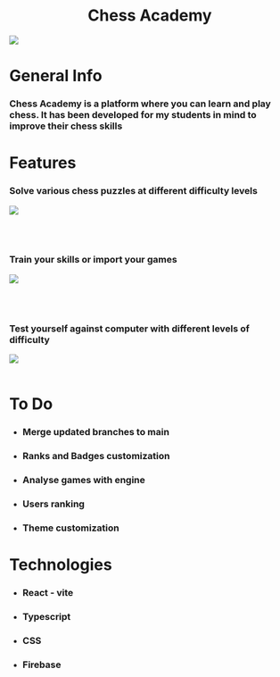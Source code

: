 <div align="center">
  <h1>Chess Academy</h1>
</div>
<img src="https://github.com/user-attachments/assets/970a4c3f-3e24-41a2-b372-6600ce481293"  />
<h1>General Info</h1>
<h3>Chess Academy is a platform where you can learn and play chess. It has been developed for my students in mind to improve their chess skills</h3>

<h1>Features</h1>

<h3>Solve various chess puzzles at different difficulty levels</h3>

<img src="https://github.com/user-attachments/assets/dbecc2f7-7d0f-46b6-bfe5-e09d3143ffbc"  />

<br></br>
<h3>Train your skills or import your games</h3>

<img src="https://github.com/user-attachments/assets/86e93a97-f6a9-45fe-b943-98adaff93cae" />

<br></br>
<h3>Test yourself against computer with different levels of difficulty</h3>
<img src="https://github.com/user-attachments/assets/144bf1ba-df5f-481a-b126-69e82bb2dd81"/>
<br></br>

<h1>To Do</h1>

* <h3>Merge updated branches to main</h3>

* <h3>Ranks and Badges customization</h3>
  
* <h3>Analyse games with engine</h3>

* <h3>Users ranking</h3>
  
* <h3>Theme customization</h3>

<h1>Technologies</h1>

* <h3>React - vite</h3>

* <h3>Typescript</h3>

* <h3>CSS</h3>
  
* <h3>Firebase</h3>



